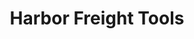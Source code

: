 ---
title: "Harbor Freight Tools"
url: /columbus/harbor-freight-tools-east-dublin-granville-road/
shop: Eisenwaren
---